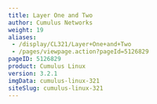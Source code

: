 ```yaml
---
title: Layer One and Two
author: Cumulus Networks
weight: 19
aliases:
 - /display/CL321/Layer+One+and+Two
 - /pages/viewpage.action?pageId=5126829
pageID: 5126829
product: Cumulus Linux
version: 3.2.1
imgData: cumulus-linux-321
siteSlug: cumulus-linux-321
---
```

